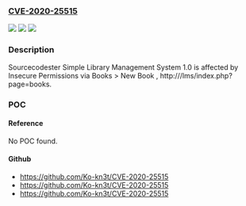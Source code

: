 ### [CVE-2020-25515](https://cve.mitre.org/cgi-bin/cvename.cgi?name=CVE-2020-25515)
![](https://img.shields.io/static/v1?label=Product&message=n%2Fa&color=blue)
![](https://img.shields.io/static/v1?label=Version&message=n%2Fa&color=blue)
![](https://img.shields.io/static/v1?label=Vulnerability&message=n%2Fa&color=brighgreen)

### Description

Sourcecodester Simple Library Management System 1.0 is affected by Insecure Permissions via Books > New Book , http://<site>/lms/index.php?page=books.

### POC

#### Reference
No POC found.

#### Github
- https://github.com/Ko-kn3t/CVE-2020-25515
- https://github.com/Ko-kn3t/CVE-2020-25515
- https://github.com/Ko-kn3t/CVE-2020-25515

